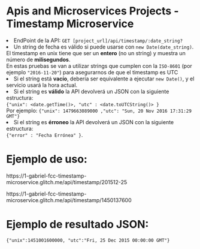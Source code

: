 # Apis and Microservices Projects - Timestamp Microservice

<li>EndPoint de la API: <code>GET [project_url]/api/timestamp/:date_string?</code></li>
<li>Un string de fecha es válido si puede usarse con <code>new Date(date_string)</code>.<br>
El timestamp en unix tiene que ser un <strong>entero</strong> (no un string) y muestra un número de <strong>milisegundos</strong>.<br>
En estas pruebas se van a utilizar strings que cumplen con la <code>ISO-8601</code> (por ejemplo <code>"2016-11-20"</code>) para asegurarnos de que el timestamp es UTC</li>
<li>Si el string está <strong>vacío</strong>, debería ser equivalente a ejecutar <code>new Date()</code>, y el servicio usará la hora actual.</li>
<li>Si el string es <strong>válido</strong> la API devolverá un JSON con la siguiente estructura:<br>
<code>{"unix": &lt;date.getTime()&gt;, "utc" : &lt;date.toUTCString()&gt; }</code><br>
Por ejemplo: <code>{"unix": 1479663089000 ,"utc": "Sun, 20 Nov 2016 17:31:29 GMT"}</code></li>
<li>Si el string es <strong>érroneo</strong> la API devolverá un JSON con la siguiente estructura:<br><code>{"error" : "Fecha Errónea" }</code>.</li>
</ol>
    
# Ejemplo de uso:
<p>
https://1-gabriel-fcc-timestamp-microservice.glitch.me/api/timestamp/201512-25
</p>
<p>
https://1-gabriel-fcc-timestamp-microservice.glitch.me/api/timestamp/1450137600
</p>

# Ejemplo de resultado JSON:
<p>
<code>{"unix":1451001600000, "utc":"Fri, 25 Dec 2015 00:00:00 GMT"}</code>
</p>
